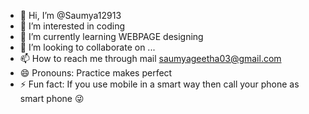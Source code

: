 - 👋 Hi, I’m @Saumya12913
- 👀 I’m interested in coding 
- 🌱 I’m currently learning WEBPAGE designing 
- 💞️ I’m looking to collaborate on ...
- 📫 How to reach me through mail saumyageetha03@gmail.com
- 😄 Pronouns: Practice makes perfect 
- ⚡ Fun fact: If you use mobile in a smart way then call your phone as smart phone 😜

<!---
Saumya12913/Saumya12913 is a ✨ special ✨ repository because its `README.md` (this file) appears on your GitHub profile.
You can click the Preview link to take a look at your changes.
--->
